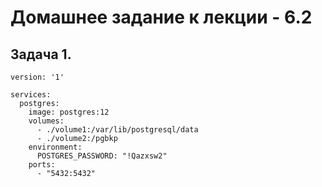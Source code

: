 # Домашнее задание к лекции - 6.2

## Задача 1.

```
version: '1'

services:
  postgres:
    image: postgres:12
    volumes:
      - ./volume1:/var/lib/postgresql/data
      - ./volume2:/pgbkp
    environment:
      POSTGRES_PASSWORD: "!Qazxsw2"
    ports:
      - "5432:5432"
```
